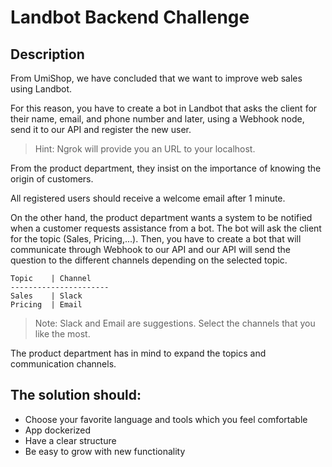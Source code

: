 # Landbot Backend Challenge

## Description

From UmiShop, we have concluded that we want to improve web sales using Landbot.

For this reason, you have to create a bot in Landbot that asks the client for their name, email, and phone number and later, using a Webhook node, send it to our API and register the new user.

> Hint: Ngrok will provide you an URL to your localhost.

From the product department, they insist on the importance of knowing the origin of customers.

All registered users should receive a welcome email after 1 minute.

On the other hand, the product department wants a system to be notified when a customer requests assistance from a bot. The bot will ask the client for the topic (Sales, Pricing,...). Then, you have to create a bot that will communicate through Webhook to our API and our API will send the question to the different channels depending on the selected topic.

``` 
Topic    | Channel   
----------------------
Sales    | Slack
Pricing  | Email
```

> Note: Slack and Email are suggestions. Select the channels that you like the most.

The product department has in mind to expand the topics and communication channels.

## The solution should:
- Choose your favorite language and tools which you feel comfortable
- App dockerized
- Have a clear structure
- Be easy to grow with new functionality
